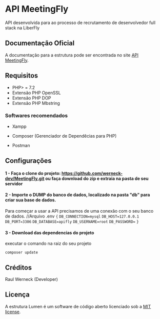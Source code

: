 # API MeetingFly

API desenvolvida para ao processo de recrutamento de desenvolvedor full stack na LiberFly

## Documentação Oficial

A documentação para a estrutura pode ser encontrada no site [API MeetingFly](https://documenter.getpostman.com/view/9149332/SVtZvm6x?version=latest#352ad6e9-f8da-4050-9b04-e1793e34e09b).


## Requisitos

* PHP> = 7.2
* Extensão PHP OpenSSL
* Extensão PHP DOP
* Extensão PHP Mbstring

### Softwares recomendados

* Xampp 

* Composer (Gerenciador de Dependêcias para PHP)

* Postman


## Configurações

#### 1 - Faça o clone do projeto: https://github.com/werneck-dev/MeetingFly.git ou faça download do zip e extraia na pasta de seu servidor

#### 2 - Importe o DUMP do banco de dados, localizado na pasta "db" para criar sua base de dados.

Para começar a usar a API precisamos de uma conexão com o seu banco de dados.
//Arquivo .env
`{`
`DB_CONNECTION=mysql`
`DB_HOST=127.0.0.1`
`DB_PORT=3306`
`DB_DATABASE=apifly`
`DB_USERNAME=root`
`DB_PASSWORD=`
`}`

#### 3 - Download das dependencias do projeto

executar o comando na raiz do seu projeto

`composer update`


## Créditos 

Raul Werneck (Developer)

## Licença

A estrutura Lumen é um software de código aberto licenciado sob a [MIT license](https://opensource.org/licenses/MIT).
